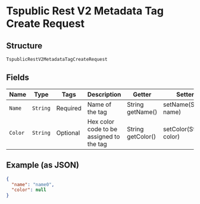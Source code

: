 
# Tspublic Rest V2 Metadata Tag Create Request

## Structure

`TspublicRestV2MetadataTagCreateRequest`

## Fields

| Name | Type | Tags | Description | Getter | Setter |
|  --- | --- | --- | --- | --- | --- |
| `Name` | `String` | Required | Name of the tag | String getName() | setName(String name) |
| `Color` | `String` | Optional | Hex color code to be assigned to the tag | String getColor() | setColor(String color) |

## Example (as JSON)

```json
{
  "name": "name0",
  "color": null
}
```

